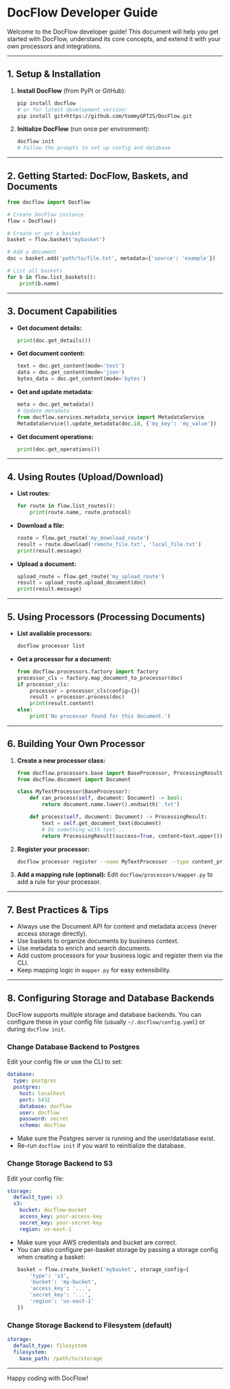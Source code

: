 # DocFlow Developer Guide

Welcome to the DocFlow developer guide! This document will help you get started with DocFlow, understand its core concepts, and extend it with your own processors and integrations.

---

## 1. Setup & Installation

1. **Install DocFlow** (from PyPI or GitHub):
   ```sh
   pip install docflow
   # or for latest development version:
   pip install git+https://github.com/tommyGPT2S/DocFlow.git
   ```
2. **Initialize DocFlow** (run once per environment):
   ```sh
   docflow init
   # Follow the prompts to set up config and database
   ```

---

## 2. Getting Started: DocFlow, Baskets, and Documents

```python
from docflow import DocFlow

# Create DocFlow instance
flow = DocFlow()

# Create or get a basket
basket = flow.basket('mybasket')

# Add a document
doc = basket.add('path/to/file.txt', metadata={'source': 'example'})

# List all baskets
for b in flow.list_baskets():
    print(b.name)
```

---

## 3. Document Capabilities

- **Get document details:**
  ```python
  print(doc.get_details())
  ```
- **Get document content:**
  ```python
  text = doc.get_content(mode='text')
  data = doc.get_content(mode='json')
  bytes_data = doc.get_content(mode='bytes')
  ```
- **Get and update metadata:**
  ```python
  meta = doc.get_metadata()
  # Update metadata
  from docflow.services.metadata_service import MetadataService
  MetadataService().update_metadata(doc.id, {'my_key': 'my_value'})
  ```
- **Get document operations:**
  ```python
  print(doc.get_operations())
  ```

---

## 4. Using Routes (Upload/Download)

- **List routes:**
  ```python
  for route in flow.list_routes():
      print(route.name, route.protocol)
  ```
- **Download a file:**
  ```python
  route = flow.get_route('my_download_route')
  result = route.download('remote_file.txt', 'local_file.txt')
  print(result.message)
  ```
- **Upload a document:**
  ```python
  upload_route = flow.get_route('my_upload_route')
  result = upload_route.upload_document(doc)
  print(result.message)
  ```

---

## 5. Using Processors (Processing Documents)

- **List available processors:**
  ```sh
  docflow processor list
  ```
- **Get a processor for a document:**
  ```python
  from docflow.processors.factory import factory
  processor_cls = factory.map_document_to_processor(doc)
  if processor_cls:
      processor = processor_cls(config={})
      result = processor.process(doc)
      print(result.content)
  else:
      print('No processor found for this document.')
  ```

---

## 6. Building Your Own Processor

1. **Create a new processor class:**
   ```python
   from docflow.processors.base import BaseProcessor, ProcessingResult
   from docflow.document import Document

   class MyTextProcessor(BaseProcessor):
       def can_process(self, document: Document) -> bool:
           return document.name.lower().endswith('.txt')

       def process(self, document: Document) -> ProcessingResult:
           text = self.get_document_text(document)
           # Do something with text...
           return ProcessingResult(success=True, content=text.upper())
   ```
2. **Register your processor:**
   ```sh
   docflow processor register --name MyTextProcessor --type content_processor --description "Uppercases text files" --config '{}'
   ```
3. **Add a mapping rule (optional):**
   Edit `docflow/processors/mapper.py` to add a rule for your processor.

---

## 7. Best Practices & Tips

- Always use the Document API for content and metadata access (never access storage directly).
- Use baskets to organize documents by business context.
- Use metadata to enrich and search documents.
- Add custom processors for your business logic and register them via the CLI.
- Keep mapping logic in `mapper.py` for easy extensibility.

---

## 8. Configuring Storage and Database Backends

DocFlow supports multiple storage and database backends. You can configure these in your config file (usually `~/.docflow/config.yaml`) or during `docflow init`.

### Change Database Backend to Postgres

Edit your config file or use the CLI to set:

```yaml
database:
  type: postgres
  postgres:
    host: localhost
    port: 5432
    database: docflow
    user: docflow
    password: secret
    schema: docflow
```

- Make sure the Postgres server is running and the user/database exist.
- Re-run `docflow init` if you want to reinitialize the database.

### Change Storage Backend to S3

Edit your config file:

```yaml
storage:
  default_type: s3
  s3:
    bucket: docflow-bucket
    access_key: your-access-key
    secret_key: your-secret-key
    region: us-east-1
```

- Make sure your AWS credentials and bucket are correct.
- You can also configure per-basket storage by passing a storage config when creating a basket:
  ```python
  basket = flow.create_basket('mybasket', storage_config={
      'type': 's3',
      'bucket': 'my-bucket',
      'access_key': '...',
      'secret_key': '...',
      'region': 'us-east-1'
  })
  ```

### Change Storage Backend to Filesystem (default)

```yaml
storage:
  default_type: filesystem
  filesystem:
    base_path: /path/to/storage
```

---

Happy coding with DocFlow! 